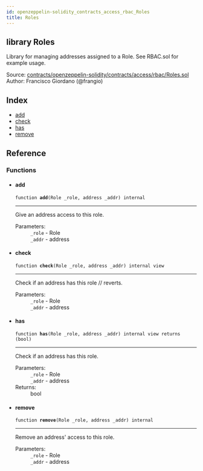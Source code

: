 ```yaml
---
id: openzeppelin-solidity_contracts_access_rbac_Roles
title: Roles
---
```


<div class="contract-doc"><div class="contract"><h2 class="contract-header"><span class="contract-kind">library</span> Roles</h2><p class="description">Library for managing addresses assigned to a Role. See RBAC.sol for example usage.</p><div class="source">Source: <a href="https://github.com/2keynet/web3-alpha/blob/v0.0.3/contracts/openzeppelin-solidity/contracts/access/rbac/Roles.sol" target="_blank">contracts/openzeppelin-solidity/contracts/access/rbac/Roles.sol</a></div><div class="author">Author: Francisco Giordano (@frangio)</div></div><div class="index"><h2>Index</h2><ul><li><a href="openzeppelin-solidity_contracts_access_rbac_Roles.html#add">add</a></li><li><a href="openzeppelin-solidity_contracts_access_rbac_Roles.html#check">check</a></li><li><a href="openzeppelin-solidity_contracts_access_rbac_Roles.html#has">has</a></li><li><a href="openzeppelin-solidity_contracts_access_rbac_Roles.html#remove">remove</a></li></ul></div><div class="reference"><h2>Reference</h2><div class="functions"><h3>Functions</h3><ul><li><div class="item function"><span id="add" class="anchor-marker"></span><h4 class="name">add</h4><div class="body"><code class="signature">function <strong>add</strong><span>(Role _role, address _addr) </span><span>internal </span></code><hr/><div class="description"><p>Give an address access to this role.</p></div><dl><dt><span class="label-parameters">Parameters:</span></dt><dd><div><code>_role</code> - Role</div><div><code>_addr</code> - address</div></dd></dl></div></div></li><li><div class="item function"><span id="check" class="anchor-marker"></span><h4 class="name">check</h4><div class="body"><code class="signature">function <strong>check</strong><span>(Role _role, address _addr) </span><span>internal </span><span>view </span></code><hr/><div class="description"><p>Check if an address has this role // reverts.</p></div><dl><dt><span class="label-parameters">Parameters:</span></dt><dd><div><code>_role</code> - Role</div><div><code>_addr</code> - address</div></dd></dl></div></div></li><li><div class="item function"><span id="has" class="anchor-marker"></span><h4 class="name">has</h4><div class="body"><code class="signature">function <strong>has</strong><span>(Role _role, address _addr) </span><span>internal </span><span>view </span><span>returns  (bool) </span></code><hr/><div class="description"><p>Check if an address has this role.</p></div><dl><dt><span class="label-parameters">Parameters:</span></dt><dd><div><code>_role</code> - Role</div><div><code>_addr</code> - address</div></dd><dt><span class="label-return">Returns:</span></dt><dd>bool</dd></dl></div></div></li><li><div class="item function"><span id="remove" class="anchor-marker"></span><h4 class="name">remove</h4><div class="body"><code class="signature">function <strong>remove</strong><span>(Role _role, address _addr) </span><span>internal </span></code><hr/><div class="description"><p>Remove an address&#x27; access to this role.</p></div><dl><dt><span class="label-parameters">Parameters:</span></dt><dd><div><code>_role</code> - Role</div><div><code>_addr</code> - address</div></dd></dl></div></div></li></ul></div></div></div>
